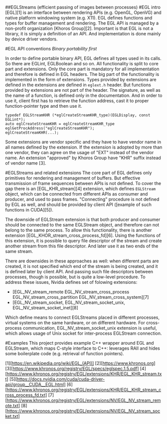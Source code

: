 ##EGLStreams (efficient passing of images between processes)
#EGL intro
[EGL][1] is an interface between rendering APIs (e.g. OpenGL, OpenVG) and native platform windowing system (e.g. X11). EGL defines functions and types for buffer management and rendering.
The EGL API is managed by a non-profit organization [Khoros Group][2]. Important is that EGL is not a library, it is simply a definition of an API. And implementation is done mainly by device
driver vendors.

#EGL API conventions
_Binary portability first_

In order to define portable binary API, EGL defines all types used in its calls. So there are EGLint, EGLBoolean and so on.
All functionality is split to core part and extensions. Only the core part is mandatory for all implementation and therefore is defined in EGL headers.
The big part of the functionality is implemented in the form of extensions. Types provided by extensions are defined in the  extensions are defined in `eglext.h` header.
But functions provided by extensions are not part of the header. The signature, as well as the name of a function, is defined only in the documentation. And
in order to use it, client first has to retrieve the function address, cast it to proper function-pointer type and then use it.


```
typedef EGLStreamKHR (*eglCreateStreamKHR_type)(EGLDisplay, const EGLint*);
auto eglCreateStreamKHR = eglCreateStreamKHR_type eglGetProcAddress("eglCreateStreamKHR");
eglCreateStreamKHR(...);

```

Some extensions are vendor specific and they have to have vendor name in all names defined by the extension.
If the extension is adopted by more than one vendor, they can agree on the usage of "EXT" instead of the vendor name.
An extension "approved" by Khoros Group have "KHR" suffix instead of vendor name [3].

#EGLStreams and related extensions
The core part of EGL defines only primitives for rendering and management of buffers. But effective transmission of frame sequences between APIs is not defined. To cover the gap there is an [EGL_KHR_stream][4] extension, which defines `EGLStream` object, which can be connected from different APIs as consumer and producer, and used to pass frames.
"Connecting" procedure is not defined by EGL as well, and should be provided by client API ([example of such functions in CUDA][5]).

The downside of EGLStream extension is that both producer and consumer should be connected to the same EGLStream object, and therefore can not
belong to the same process. To allow this functionality, there is another extension [EGL_KHOR_stream_cross_process_fd][6]. Using the functions of this extension, it is possible to
query file descriptor of the stream and create another stream from this file descriptor. And later use it as two ends of the same stream.

There are downsides in these approaches as well: when different parts are created, it is not specified which end of the stream is being created, and it is defined later by client API.
And passing such file descriptors between processes, though is possible, but is quite a low-level procedure.
To address these issues, Nvidia defines set of folowing extensions:
  * [EGL_NV_stream_remote EGL_NV_stream_cross_process EGL_NV_stream_cross_partition EGL_NV_stream_cross_system][7]
  * [EGL_NV_stream_socket, EGL_NV_stream_socket_unix, EGL_NV_stream_socket_inet][8]

Which define means to connect EGLStreams placed in different processes, virtual systems on the same hardware, or on different hardware.
For cross-process communication, EGL_NV_stream_socket_unix extension is useful, which allows usage of Unix socket for inter-process EGLStream connection.

#Examples
This project provides example C++ wrapper around EGL and EGLStream, which maps C-style interface to C++: leverages RAII and hides some boilerplate code (e.g. retrieval of function pointers).


[1][https://en.wikipedia.org/wiki/EGL_(API)]
[2][https://www.khronos.org]
[3][https://www.khronos.org/registry/EGL/specs/eglspec.1.5.pdf]
[4][https://www.khronos.org/registry/EGL/extensions/KHR/EGL_KHR_stream.txt]
[5][https://docs.nvidia.com/cuda/cuda-driver-api/group__CUDA__EGL.html]
[6][https://www.khronos.org/registry/EGL/extensions/KHR/EGL_KHR_stream_cross_process_fd.txt]
[7][https://www.khronos.org/registry/EGL/extensions/NV/EGL_NV_stream_remote.txt]
[8][https://www.khronos.org/registry/EGL/extensions/NV/EGL_NV_stream_socket.txt]

